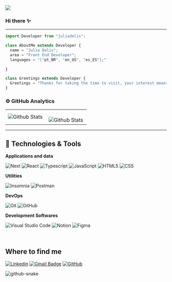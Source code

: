 ![](https://komarev.com/ghpvc/?username=juliadelis&color=006bed)

### Hi there ✨

---

```js
import Developer from "juliadelis";

class AboutMe extends Developer {
  name = "Julia Delis";
  area = "Front End Developer";
  languages = "["pt_BR", "en_US", "es_ES"];"
  
}

class Greetings extends Developer {
  Greetings = "Thanks for taking the time to visit, your interest means a lot to me. Hope you like what you see :)"
}
```


### ⚙️ GitHub Analytics

<table>
  <tr>
    <td>
      <img
        align="left"
        src="https://github-readme-stats.vercel.app/api/top-langs/?username=juliadelis&theme=dark&hide_border=false&include_all_commits=true&count_private=true&layout=compact"
        alt="Github Stats"
      />
    </td>
    <td>
      <br />
      <img
        align="left"
        src="https://github-readme-streak-stats.herokuapp.com/?user=juliadelis&theme=dark&hide_border=false"
        alt="Github Stats"
      />
    </td>
  </tr>
</table>

--- 

## 🔧 Technologies & Tools

**Applications and data**

![Next](https://img.shields.io/badge/-Next-333333?style=flat&logo=nextdotjs&logoColor=1572B6)
![React](https://img.shields.io/badge/-React-333333?style=flat&logo=react)
![Typescript](https://img.shields.io/badge/TypeScript-333333?logo=TypeScript&logoColor=FFF&style=flat-square)
![JavaScript](https://img.shields.io/badge/-JavaScript-333333?style=flat&logo=javascript)
![HTML5](https://img.shields.io/badge/-HTML5-333333?style=flat&logo=HTML5)
![CSS](https://img.shields.io/badge/-CSS-333333?style=flat&logo=CSS3&logoColor=1572B6)


**Utilities**

![Insomnia](https://img.shields.io/badge/-Insomnia-333333?style=flat&logo=insomnia)
![Postman](https://img.shields.io/badge/-Postman-333333?style=flat&logo=postman)

**DevOps**

![Git](https://img.shields.io/badge/-Git-333333?style=flat&logo=git)
![GitHub](https://img.shields.io/badge/-GitHub-333333?style=flat&logo=github)

**Development Softwares**

![Visual Studio Code](https://img.shields.io/badge/-Visual%20Studio%20Code-333333?style=flat&logo=visual-studio-code&logoColor=007ACC)
![Notion](https://img.shields.io/badge/-Notion-333333?style=flat&logo=notion&logoColor=white)
![Figma](https://img.shields.io/badge/-Figma-333333?style=flat&logo=figma&logoColor=007ACC)

<br/>

<!--<a href="https://github.com/juliadelis" title="Perfil da Julia">
  <img height="180em" src="https://github-readme-stats.vercel.app/api?username=juliadelis&theme=dracula&show_icons=true" />
</a>-->

## Where to find me

[![Linkedin](https://img.shields.io/badge/-juliadelis-blue?style=flat-square&logo=Linkedin&logoColor=white&link=https://www.linkedin.com/in/juliadelis/)](https://www.linkedin.com/in/juliadelis/)
[![Gmail Badge](https://img.shields.io/badge/-juliadelis2@gmail.com-006bed?style=flat-square&logo=Gmail&logoColor=white&link=mailto:juliadelis2@gmail.com)](mailto:juliadelis2@gmail.com)
[![GitHub](https://img.shields.io/github/followers/juliadelis?label=follow&style=social)](https://github.com/juliadelis)


<!--
### 🏆 GitHub Profile Trophy

<p align="center">
  <a
    href="https://github.com/ryo-ma/github-profile-trophy"
    title="repositório de troféus"
  >
    <img
      width="800"
      src="https://github-profile-trophy.vercel.app/?username=juliadelis&column=8&theme=darkhub&no-frame=true&no-bg=true"
    />
  </a>
</p> -->


<picture>
  <source media="(prefers-color-scheme: dark)" srcset="github-snake-dark.svg" />
  <source media="(prefers-color-scheme: light)" srcset="github-snake.svg" />
  <img alt="github-snake" src="github-snake.svg" />
</picture>


